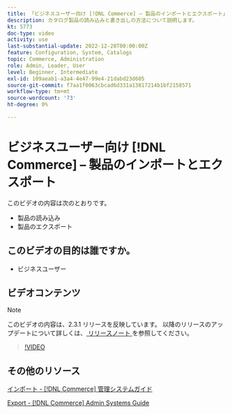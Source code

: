 ```yaml
---
title: 「ビジネスユーザー向け [!DNL Commerce] – 製品のインポートとエクスポート」
description: カタログ製品の読み込みと書き出しの方法について説明します。
kt: 5773
doc-type: video
activity: use
last-substantial-update: 2022-12-28T00:00:00Z
feature: Configuration, System, Catalogs
topic: Commerce, Administration
role: Admin, Leader, User
level: Beginner, Intermediate
exl-id: 109aeab1-a3a4-4e47-99e4-21dabd23d605
source-git-commit: f7aa1f0063cbcad6d331a13817214b1bf2158571
workflow-type: tm+mt
source-wordcount: '73'
ht-degree: 0%

---
```


# ビジネスユーザー向け [!DNL Commerce] – 製品のインポートとエクスポート

このビデオの内容は次のとおりです。

- 製品の読み込み
- 製品のエクスポート

## このビデオの目的は誰ですか。

- ビジネスユーザー

## ビデオコンテンツ

>[!NOTE]
>
>このビデオの内容は、2.3.1 リリースを反映しています。 以降のリリースのアップデートについて詳しくは、[ リリースノート ](https://experienceleague.adobe.com/docs/commerce-operations/release/notes/overview.html) を参照してください。

>[!VIDEO](https://video.tv.adobe.com/v/35958?quality=12&learn=on)

## その他のリソース

[ インポート - [!DNL Commerce]  管理システムガイド ](https://experienceleague.adobe.com/docs/commerce-admin/systems/data-transfer/data-import.html)

[Export - [!DNL Commerce] Admin Systems Guide](https://experienceleague.adobe.com/docs/commerce-admin/systems/data-transfer/data-export.html)
